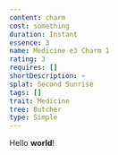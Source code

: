 ```yaml
---
content: charm
cost: something
duration: Instant
essence: 3
name: Medicine e3 Charm 1
rating: 3
requires: []
shortDescription: ~
splat: Second Sunrise
tags: []
trait: Medicine
tree: Butcher
type: Simple
---
```


Hello **world**!
